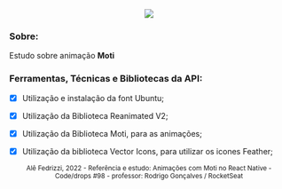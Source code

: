 <div align="center">
  <img src="animacao_moti.gif">
</div>




### Sobre:


Estudo sobre animação **Moti** 



### Ferramentas, Técnicas e Bibliotecas da API:



- [x] Utilização e instalação da font Ubuntu;
- [x] Utilização da Biblioteca Reanimated V2;
- [x] Utilização da Biblioteca Moti, para as animações;
- [x] Utilização da biblioteca Vector Icons, para utilizar os icones Feather;



<div align="center">
  <small>Alê Fedrizzi, 2022 - Referência e estudo: Animações com Moti no React Native - Code/drops #98 - professor: Rodrigo Gonçalves / RocketSeat</small>
</div>